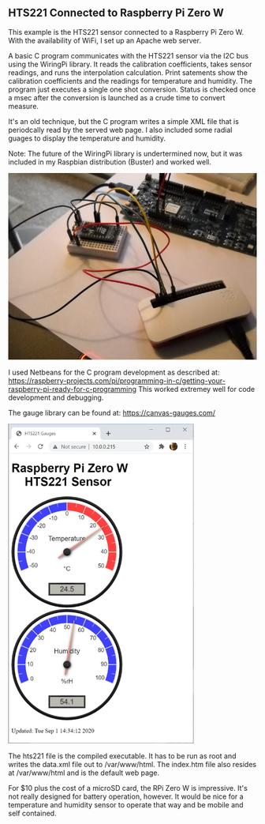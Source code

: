 
## HTS221  Connected to Raspberry Pi Zero W

This example is the HTS221 sensor connected to a Raspberry Pi Zero W.
 With the availability of WiFi, I set up an Apache web server.  
 
A basic C program communicates with the HTS221 sensor via the I2C bus using the WiringPi
library.  It reads the calibration coefficients, takes sensor readings, and
runs the interpolation calculation.  Print satements show the calibration coefficients
and the readings for temperature and humidity.  The program just executes a single one shot 
conversion.  Status is checked once a msec after the conversion is launched as a crude
time to convert measure.

It's an old technique, but the C program
writes a simple XML file that is periodcally read by the served web
page.  I also included some radial guages to display the temperature and
humidity.

Note:  The future of the WiringPi library is undertermined now, but it was
included in my Raspbian distribution (Buster) and worked well.

![RPi Zero W Wiring](https://github.com/OldMax44/HTS221-Example/blob/master/images/RPi%20Zero%20W%20Wiring%20to%20HTS221.JPG)

I used Netbeans for the C program development as described at:
https://raspberry-projects.com/pi/programming-in-c/getting-your-raspberry-pi-ready-for-c-programming
This worked extremey well for code development and debugging.

The gauge library can be found at:
https://canvas-gauges.com/

<img src = "https://github.com/OldMax44/HTS221-Example/blob/master/images/HTS221_Gauges.JPG" height="647">

The hts221 file is the compiled executable.  It has to be run as root and writes the data.xml file
out to /var/www/html.  The index.htm file also resides at /var/www/html and is the default web page.

For $10 plus the cost of a microSD card, the RPi Zero W is impressive.  It's not really designed for
battery operation, however.  It would be nice for a temperature and humidity sensor to operate that way
and be mobile and self contained.
